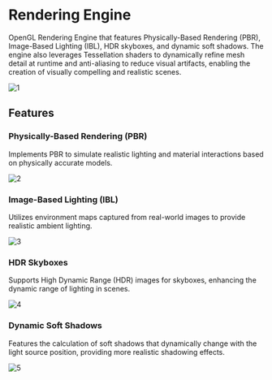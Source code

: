 # Rendering Engine

OpenGL Rendering Engine that features Physically-Based Rendering (PBR), Image-Based Lighting (IBL), HDR skyboxes, and dynamic soft shadows. The engine also leverages Tessellation shaders to dynamically refine mesh detail at runtime and anti-aliasing to reduce visual artifacts, enabling the creation of visually compelling and realistic scenes.

![1](https://github.com/AmrHMorsy/Rendering-Engine/assets/56271967/bc09968b-ec65-450b-85a1-fc4b21e1cff8)

## Features 

### Physically-Based Rendering (PBR)

Implements PBR to simulate realistic lighting and material interactions based on physically accurate models.

![2](https://github.com/AmrHMorsy/Rendering-Engine/assets/56271967/068708c1-7432-47f7-b0ee-81a22afa7ba8)

### Image-Based Lighting (IBL)

Utilizes environment maps captured from real-world images to provide realistic ambient lighting.

![3](https://github.com/AmrHMorsy/Rendering-Engine/assets/56271967/da9f92ba-eb94-402d-a2c3-6d175ba1b1b6)

### HDR Skyboxes

Supports High Dynamic Range (HDR) images for skyboxes, enhancing the dynamic range of lighting in scenes.

![4](https://github.com/AmrHMorsy/Rendering-Engine/assets/56271967/31a67b8e-efd4-48b9-b5f6-d77caee6e193)

### Dynamic Soft Shadows

Features the calculation of soft shadows that dynamically change with the light source position, providing more realistic shadowing effects.

![5](https://github.com/AmrHMorsy/Rendering-Engine/assets/56271967/ea02621a-abae-45b5-a2ca-287e564d0d50)
